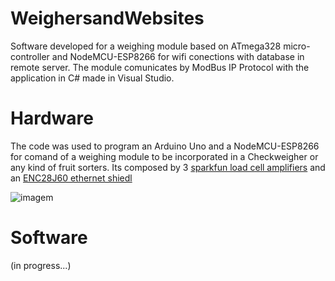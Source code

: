 # WeighersandWebsites
Software developed for a weighing module based on ATmega328 micro-controller and NodeMCU-ESP8266 for wifi conections with database in remote server. 
The module comunicates by ModBus IP Protocol with the application in C# made in Visual Studio. 

# Hardware
The code was used to program an Arduino Uno and a NodeMCU-ESP8266 for comand of a weighing module to be incorporated in a Checkweigher or any kind of fruit sorters.
Its composed by 3 [sparkfun load cell amplifiers](https://www.sparkfun.com/products/13879) and  an [ENC28J60  ethernet shiedl](https://www.banggood.com/Mini-W5100-Ethernet-Network-Module-Board-For-Arduino-p-982664.html?rmmds=buy&cur_warehouse=CN)


![imagem](WeighersandWebsites/sparkhx.jpg)




# Software

(in progress...)
